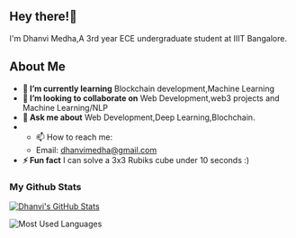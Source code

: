 
<h2 align="left">Hey there!👋</h2>

I'm Dhanvi Medha,A 3rd year ECE undergraduate student at IIIT Bangalore. 

<h2>About Me</h2>

* **🌱 I’m currently learning** Blockchain development,Machine Learning
* **👯 I’m looking to collaborate on** Web Development,web3 projects and Machine Learning/NLP
* **💬 Ask me about** Web Development,Deep Learning,Blochchain.
* - 📫 How to reach me: 
  - Email: dhanvimedha@gmail.com
* **⚡ Fun fact** I can solve a 3x3 Rubiks cube under 10 seconds :)

### My Github Stats

[![Dhanvi's GitHub Stats](https://github-readme-stats.vercel.app/api?username=unbalancedvariance&count_private=true&show_icons=true&bg_color=30,a96443,904e95&title_color=fff&text_color=fff&icon_color=fff)](https://github.com/unbalancedvariance)

![Most Used Languages](https://github-readme-stats.vercel.app/api/top-langs?username=unbalancedvariance&bg_color=30,a96443,904e95&title_color=fff&text_color=fff&icon_color=fff&layout=compact&langs_count=10)
 
 
